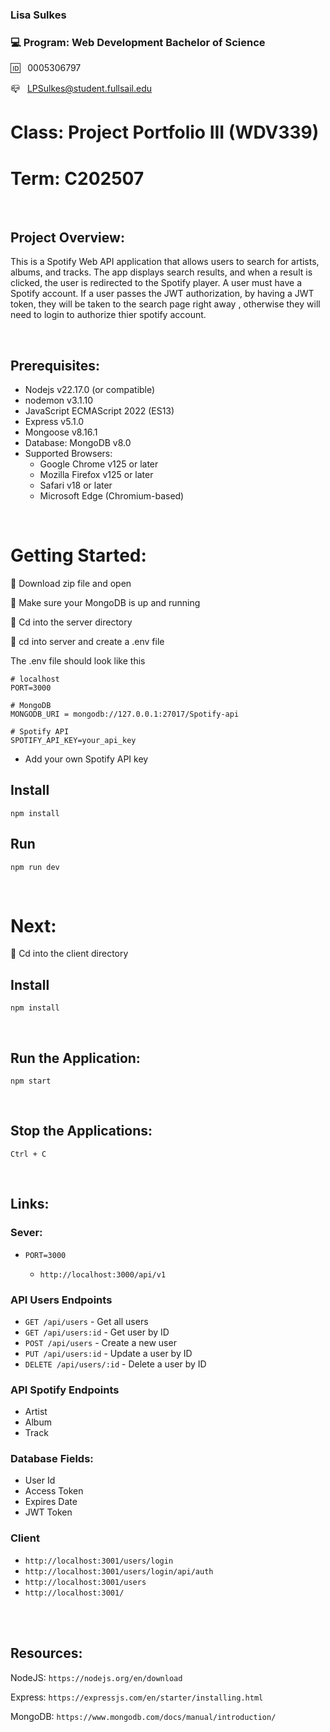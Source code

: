 ### Lisa Sulkes

### 💻 Program: Web Development Bachelor of Science

🆔 &nbsp; 0005306797

📪 &nbsp; LPSulkes@student.fullsail.edu

# Class: Project Portfolio III (WDV339)

# Term: C202507

<br>

## Project Overview:

This is a Spotify Web API application that allows users to search for artists, albums, and tracks. The app displays search results, and when a result is clicked, the user is redirected to the Spotify player. A user must have a Spotify account. If a user passes the JWT authorization, by having a JWT token, they will be taken to the search page right away , otherwise they will need to login to authorize thier spotify account.  

<br>

## Prerequisites:

- Nodejs v22.17.0 (or compatible)
- nodemon v3.1.10
- JavaScript ECMAScript 2022 (ES13) 
- Express v5.1.0 
- Mongoose v8.16.1
- Database: MongoDB v8.0 
- Supported Browsers:
    - Google Chrome v125 or later
    - Mozilla Firefox v125 or later
    - Safari v18 or later
    - Microsoft Edge (Chromium-based)



<br>



# Getting Started:

🔸 Download zip file and open <br>

🔸 Make sure your MongoDB is up and running

🔸 Cd into the server directory <br>

🔸 cd into server and create a .env file

  The .env file should look like this
```
# localhost
PORT=3000

# MongoDB 
MONGODB_URI = mongodb://127.0.0.1:27017/Spotify-api

# Spotify API
SPOTIFY_API_KEY=your_api_key
```
- Add your own Spotify API key


## Install

    npm install

## Run

    npm run dev



<br>

# Next:

🔸 Cd into the client directory <br>

## Install

    npm install

<br>

## Run the Application:

    npm start

<br>

## Stop the Applications:

    Ctrl + C

<br>


## Links: 

### Sever:

- `PORT=3000`

  -  `http://localhost:3000/api/v1`

### API Users Endpoints
- `GET /api/users` - Get all users
- `GET /api/users:id` - Get user by ID
- `POST /api/users` - Create a new user
- `PUT /api/users:id` - Update a user by ID
- `DELETE /api/users/:id` - Delete a user by ID

### API Spotify Endpoints

- Artist
- Album
- Track


### Database Fields:

- User Id
- Access Token
- Expires Date
- JWT Token


### Client 

- `http://localhost:3001/users/login` 
- `http://localhost:3001/users/login/api/auth`
- `http://localhost:3001/users`
- `http://localhost:3001/` 


<br>
<br>

## Resources:

NodeJS:
`https://nodejs.org/en/download`

Express:
`https://expressjs.com/en/starter/installing.html`

MongoDB: `https://www.mongodb.com/docs/manual/introduction/`
